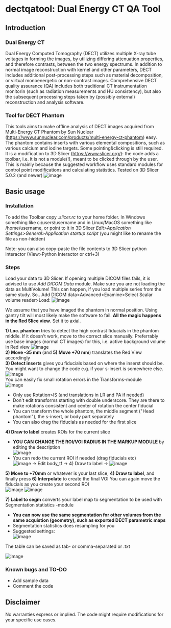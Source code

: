 # dectqatool: Dual Energy CT QA Tool
## Introduction
### Dual Energy CT
Dual Energy Computed Tomography (DECT) utilizes multiple X-ray tube voltages in forming the images, by utilizing differing attenuation properties, and therefore contrasts, between the two energy spectrums. In addition to normal image reconstruction with kernel and other parameters, DECT includes additional post-processing steps such as material decomposition, or virtual monoenergetic or non-contrast images. Comprehensive DECT quality assurance (QA) includes both traditional CT instrumentation monitorin (such as radiation measurements and HU consistency), but also the subsequent processing steps taken by (possibly external) reconstruction and analysis software.
### Tool for DECT Phantom
This tools aims to make offline analysis of DECT images acquired from Multi-Energy CT Phantom by Sun Nuclear (https://www.sunnuclear.com/products/multi-energy-ct-phantom) easy. The phantom contains inserts with various elemental compositions, such as various calcium and iodine targets. Some pointing&clicking is still required. It is a modification to 3D Slicer (https://www.slicer.org/): the code adds a toolbar, i.e. it is not a module(!), meant to be clicked through by the user. This is mainly because the suggested workflow uses standard modules for control point modifications and calculating statistics. Tested on 3D Slicer 5.0.2 (and newer)
![image](https://user-images.githubusercontent.com/9822663/229784606-1fb08dd0-60b2-4476-9c19-31c602af9736.png)

## Basic usage
### Installation
To add the Toolbar copy *.slicer.rc* to your home folder. In Windows something like c:\users\username and in Linux/MacOS something like /home/username, or point to it in 3D Slicer *Edit>Application Settings>General>Application startup script* (you might like to rename the file as non-hidden)

Note: you can also copy-paste the file contents to 3D Slicer python interactor (View>Python Interactor or ctrl+3)
### Steps
Load your data to 3D Slicer. If opening multiple DICOM files fails, it is advised to use *Add DICOM Data* module. Make sure you are not loading the data as MultiVolume! This can happen, if you load multiple series from the same study. So.. Add DICOM data>Advanced>Examine>Select Scalar volume reader>Load:
![image](https://user-images.githubusercontent.com/9822663/229774002-591338f8-9a55-4130-8cb8-9d20a4a63943.png)

We assume that you have imaged the phantom in normal position. Using gantry tilt will most likely make the software to fail. **All the magic happens in the Red Slice view**. Set it to axial.

**1) Loc. phantom** tries to detect the high contrast fiducials in the phantom middle. If it doesn't work, move to the correct slice manually. Preferrably use base images (normal CT images) for this, i.e. active background volume in Red view
![image](https://user-images.githubusercontent.com/9822663/221784632-3da6419e-d8eb-4b14-b9c1-f2a702eac705.png)  
**2) Move -35 mm** (and **5) Move +70 mm**) translates the Red View accordingly  
**3) Detect inserts** gives you fiducials based on where the inserst should be. You might want to change the code e.g. if your s-insert is somewhere else.  
![image](https://user-images.githubusercontent.com/9822663/221786466-3ab0b9fd-c777-48e0-9727-278130e07d62.png)  
You can easily fix small rotation errors in the Transforms-module  
![image](https://user-images.githubusercontent.com/9822663/221786160-a1cac438-8025-432a-a2eb-e26d4a0c45e7.png)
- Only use Rotation>IS (and translations in LR and PA if needed)
- Don't edit transforms starting with double underscore. They are there to make rotations consistent and center of rotation the center fiducial
- You can transform the whole phantom, the middle segment ("Head phantom"), the s-insert, or body part separately
- You can also drag the fiducials as needed for the first slice  

**4) Draw to label** creates ROIs for the current slice
- **YOU CAN CHANGE THE ROI/VOI RADIUS IN THE MARKUP MODULE** by editing the description  
![image](https://user-images.githubusercontent.com/9822663/221791227-a9204724-74f1-43c4-9f83-24fcb39b14db.png)  
- You can redo the current ROI if needed (drag fiducials etc)  
![image](https://user-images.githubusercontent.com/9822663/221787438-84cec664-6ee5-48be-8534-61f08c861a90.png) -> Edit body_tf -> 4) Draw to label ->
![image](https://user-images.githubusercontent.com/9822663/221787531-de47e157-7769-4e85-92d7-349d70f63153.png)  

**5) Move to +70mm** or whatever is your last slice, **4) Draw to label**, and finally press **6) Interpolate** to create the final VOI
You can again move the fiducials as you create your second ROI  
![image](https://user-images.githubusercontent.com/9822663/221788702-2b1dccf4-6b35-4471-8316-8c051fc8fbde.png)
![image](https://user-images.githubusercontent.com/9822663/221788759-f986cf55-e744-4926-8e1b-9c32092449aa.png)

  
**7) Label to segm** converts your label map to segmentation to be used with Segmentation statistics -module
- **You can now use the same segmentation for other volumes from the same acquistion (geometry), such as exported DECT parametric maps**
- Segmentation statistics does resampling for you
- Suggested settings:  
![image](https://user-images.githubusercontent.com/9822663/221789861-cd4c1fd4-eb15-43cc-8d63-22d882c1a86e.png)  

The table can be saved as tab- or comma-separated or .txt
  
![image](https://user-images.githubusercontent.com/9822663/221789659-8fb3d39f-db63-490a-9a51-ac7ce54013e0.png)

### Known bugs and TO-DO
- Add sample data
- Comment the code
## Disclaimer
No warranties express or implied. The code might require modifications for your specific use cases.
